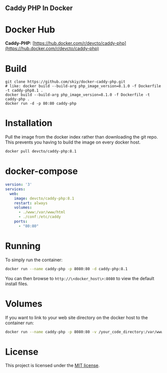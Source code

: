 Caddy PHP In Docker
---

# Docker Hub   
**Caddy-PHP:** [https://hub.docker.com/r/devcto/caddy-php](https://hub.docker.com/r/devcto/caddy-php)   

# Build
```bashgit clone https://github.com/skiy/docker-caddy-php.git
git clone https://github.com/skiy/docker-caddy-php.git
# like: docker build --build-arg php_image_version=8.1.0 -f Dockerfile -t caddy-php8.1 .
docker build --build-arg php_image_version=8.1.0 -f Dockerfile -t caddy-php .
docker run -d -p 80:80 caddy-php
```

# Installation
Pull the image from the docker index rather than downloading the git repo. This prevents you having to build the image on every docker host.

```sh   
docker pull devcto/caddy-php:8.1
```

# docker-compose
```yaml
version: '3'
services:
  web:
    image: devcto/caddy-php:8.1
    restart: always
    volumes:
      - ./www:/var/www/html
      - ./conf:/etc/caddy
    ports:
      - "80:80"
```

# Running
To simply run the container:

```sh
docker run --name caddy-php -p 8080:80 -d caddy-php:8.1
```
You can then browse to ```http://\<docker_host\>:8080``` to view the default install files.

# Volumes
If you want to link to your web site directory on the docker host to the container run:

```sh
docker run --name caddy-php -p 8080:80 -v /your_code_directory:/var/www/html -v ./caddyfile_conf_directory:/etc/caddy -d caddy-php:8.1
```

# License
This project is licensed under the [MIT license](LICENSE).  
